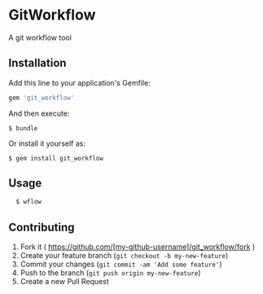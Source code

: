 # GitWorkflow

  A git workflow tool

## Installation

Add this line to your application's Gemfile:

```ruby
gem 'git_workflow'
```

And then execute:

    $ bundle

Or install it yourself as:

    $ gem install git_workflow

## Usage

```bash
  $ wflow
```

## Contributing

1. Fork it ( https://github.com/[my-github-username]/git_workflow/fork )
2. Create your feature branch (`git checkout -b my-new-feature`)
3. Commit your changes (`git commit -am 'Add some feature'`)
4. Push to the branch (`git push origin my-new-feature`)
5. Create a new Pull Request
